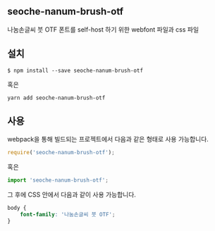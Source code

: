 
seoche-nanum-brush-otf
---------------------

나눔손글씨 붓 OTF 폰트를 self-host 하기 위한 webfont 파일과 css 파일

설치
----

```
$ npm install --save seoche-nanum-brush-otf
```

혹은

```
yarn add seoche-nanum-brush-otf
```

사용
----

webpack을 통해 빌드되는 프로젝트에서 다음과 같은 형태로 사용 가능합니다.

```js
require('seoche-nanum-brush-otf');
```

혹은

```js
import 'seoche-nanum-brush-otf';
```

그 후에 CSS 안에서 다음과 같이 사용 가능합니다.

```css
body {
    font-family: '나눔손글씨 붓 OTF';
}
```
